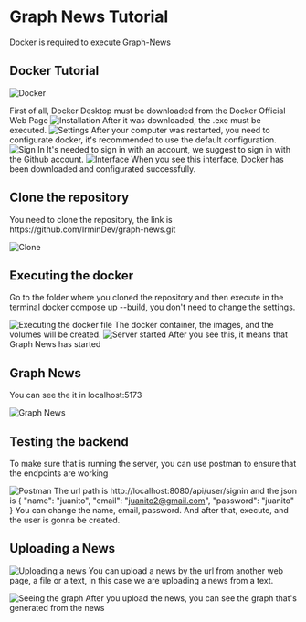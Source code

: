<h1>Graph News Tutorial</h1>
Docker is required to execute Graph-News
<h2>Docker Tutorial</h2>

![Docker](./assets/docker.png)

First of all, Docker Desktop must be downloaded from the Docker Official Web Page
![Installation](./assets/installation.png)
After it was downloaded, the .exe must be executed.
![Settings](./assets/settings.png)
After your computer was restarted, you need to configurate docker, it's recommended to use the default configuration.
![Sign In](./assets/signin.png)
It's needed to sign in with an account, we suggest to sign in with the Github account.
![Interface](./assets/interface.png)
When you see this interface, Docker has been downloaded and configurated successfully.
<h2>Clone the repository</h2>
You need to clone the repository, the link is https://github.com/IrminDev/graph-news.git

![Clone](./assets/clone.png)
<h2>Executing the docker</h2>
Go to the folder where you cloned the repository and then execute in the terminal docker compose up --build, you don't need to change the settings.

![Executing the docker file](./assets/dockerfile.png)
The docker container, the images, and the volumes will be created.
![Server started](./assets/server.png)
After you see this, it means that Graph News has started
<h2>Graph News</h2>
You can see the it in localhost:5173

![Graph News](./assets/graphnews.png)
<h2>Testing the backend</h2>
To make sure that is running the server, you can use postman to ensure that the endpoints are working

![Postman](./assets/postman.png)
The url path is http://localhost:8080/api/user/signin
and the json is 
{
    "name": "juanito",
    "email": "juanito2@gmail.com",
    "password": "juanito"
}
You can change the name, email, password.
And after that, execute, and the user is gonna be created.
<h2>Uploading a News</h2>

![Uploading a news](./assets/news.png)
You can upload a news by the url from another web page, a file or a text, in this case we are uploading a news from a text.

![Seeing the graph](./assets/graph)
After you upload the news, you can see the graph that's generated from the news